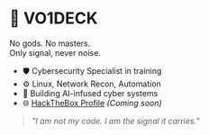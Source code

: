 # 👻 VO1DECK

No gods. No masters.  
Only signal, never noise.

- 🛡️ Cybersecurity Specialist in training  
- ⚙️ Linux, Network Recon, Automation  
- 🧠 Building AI-infused cyber systems  
- 🌐 [HackTheBox Profile](https://app.hackthebox.com/) *(Coming soon)*

> *"I am not my code. I am the signal it carries."*
